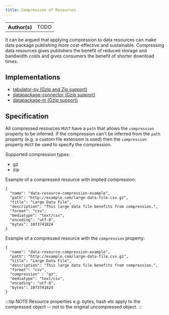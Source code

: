 ```yaml
---
title: Compression of Resources
---
```


<table>
  <tr>
    <th>Author(s)</th>
    <td>TODO</td>
  </tr>
</table>

It can be argued that applying compression to data resources can make data package publishing more cost-effective and sustainable. Compressing data resources gives publishers the benefit of reduced storage and bandwidth costs and gives consumers the benefit of shorter download times.

## Implementations

- [tabulator-py (Gzip and Zip support)](https://github.com/frictionlessdata/tabulator-py)
- [datapackage-connector (Gzip support)](https://github.com/nimblelearn/datapackage-connector)
- [datapackage-m (Gzip support)](https://github.com/nimblelearn/datapackage-m)

## Specification

All compressed resources `MUST` have a `path` that allows the `compression` property to be inferred. If the compression can't be inferred from the `path` property (e.g. a custom file extension is used) then the `compression` property `MUST` be used to specify the compression.

Supported compression types:

- gz
- zip

Example of a compressed resource with implied compression:

```
{
  "name": "data-resource-compression-example",
  "path": "http://example.com/large-data-file.csv.gz",
  "title": "Large Data File",
  "description": "This large data file benefits from compression.",
  "format": "csv",
  "mediatype": "text/csv",
  "encoding": "utf-8",
  "bytes": 1073741824
}
```

Example of a compressed resource with the `compression` property:

```
{
  "name": "data-resource-compression-example",
  "path": "http://example.com/large-data-file.csv.gz",
  "title": "Large Data File",
  "description": "This large data file benefits from compression.",
  "format": "csv",
  "compression" : "gz",
  "mediatype": "text/csv",
  "encoding": "utf-8",
  "bytes": 1073741824
}
```

:::tip NOTE
Resource properties e.g. bytes, hash etc apply to the compressed object -- not to the original uncompressed object.
:::
